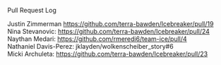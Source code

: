 Pull Request Log  

Justin Zimmerman https://github.com/terra-bawden/Icebreaker/pull/19  
Nina Stevanovic: https://github.com/terra-bawden/Icebreaker/pull/24  
Naythan Medari: https://github.com/rmeredi6/team-ice/pull/4  
Nathaniel Davis-Perez: jklayden/wolkenscheiber_story#6  
Micki Archuleta: https://github.com/terra-bawden/Icebreaker/pull/23
